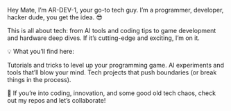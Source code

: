 Hey Mate, I’m AR-DEV-1, your go-to tech guy. I’m a programmer, developer, hacker dude, you get the idea. 😎

This is all about tech: from AI tools and coding tips to game development and hardware deep dives. If it’s cutting-edge and exciting, I’m on it.

💡 What you’ll find here:

Tutorials and tricks to level up your programming game.
AI experiments and tools that’ll blow your mind.
Tech projects that push boundaries (or break things in the process).

🌟 If you’re into coding, innovation, and some good old tech chaos, check out my repos and let’s collaborate!
